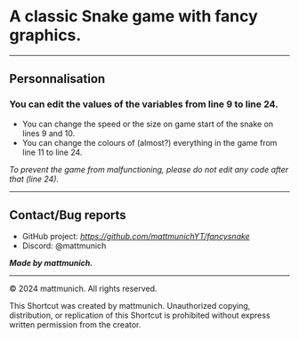 # **A classic Snake game with fancy graphics.**

--------

## **Personnalisation**

### You can edit the values of the variables from **line 9** to **line 24**.

- You can change the speed or the size on game start of the snake on lines 9 and 10.
- You can change the colours of (almost?) everything in the game from line 11 to line 24.

*To prevent the game from malfunctioning, please do not edit any code after that (line 24).*

-------

## **Contact/Bug reports**

- GitHub project: *https://github.com/mattmunichYT/fancysnake*
- Discord: @mattmunich

***Made by mattmunich.***

------

© 2024 mattmunich. All rights reserved.

This Shortcut was created by mattmunich. Unauthorized copying, distribution, or replication of this Shortcut is prohibited without express written permission from the creator.
